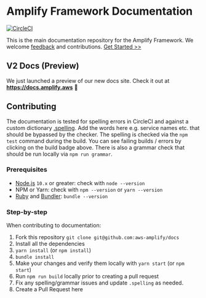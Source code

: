 # Amplify Framework Documentation

[![CircleCI](https://circleci.com/gh/aws-amplify/docs.svg?style=svg)](https://circleci.com/gh/aws-amplify/docs)

This is the main documentation repository for the Amplify Framework. We welcome [feedback](https://github.com/aws-amplify/docs/issues/new) and contributions. [Get Started >>](https://aws-amplify.github.io/docs)

## V2 Docs (Preview)

We just launched a preview of our new docs site. Check it out at **https://docs.amplify.aws** 🚀


## Contributing

The documentation is tested for spelling errors in CircleCI and against a custom dictionary [.spelling](https://github.com/aws-amplify/docs/blob/master/.spelling). Add the words here e.g. service names etc. that should be bypassed by the checker. The spelling is checked via the `npm test` command during the build. You can see failing builds / errors by clicking on the build badge above. There is also a grammar check that should be run locally via `npm run grammar`.

### Prerequisites

- [Node.js](https://nodejs.org/en/download/) `10.x` or greater: check with `node --version`
- NPM or Yarn: check with `npm --version` or `yarn --version`
- [Ruby](https://www.ruby-lang.org/en/downloads/) and [Bundler](https://bundler.io/): `bundle --version`

### Step-by-step

When contributing to documentation:

1. Fork this repository `git clone git@github.com:aws-amplify/docs`
2. Install all the dependencies
  1. `yarn install` (or `npm install`)
  2. `bundle install`
3. Make your changes and verify them locally with `yarn start` (or `npm start`)
4. Run `npm run build` locally prior to creating a pull request
  1. Fix any spelling/grammar issues and update `.spelling` as needed.
5. Create a Pull Request here
